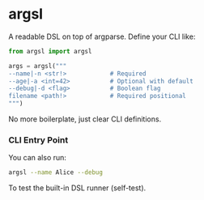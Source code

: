 # argsl

A readable DSL on top of argparse. Define your CLI like:

```python
from argsl import argsl

args = argsl("""
--name|-n <str!>            # Required
--age|-a <int=42>           # Optional with default
--debug|-d <flag>           # Boolean flag
filename <path!>            # Required positional
""")
```

No more boilerplate, just clear CLI definitions.

### CLI Entry Point

You can also run:

```bash
argsl --name Alice --debug
```

To test the built-in DSL runner (self-test).

